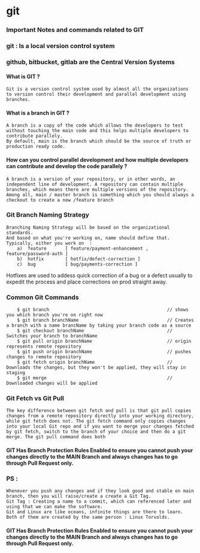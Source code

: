 # git

### Important Notes and commands related to GIT 


### git : Is a local version control system 
### github, bitbucket, gitlab are the Central Version Systems 

#### What is GIT ?

```
Git is a version control system used by almost all the organizations to version control their development and parallel development using branches.
```

#### What is a branch in GIT ?
```
A branch is a copy of the code which allows the developers to test without touching the main code and this helps multiple developers to contribute parallely.
By default, main is the branch which should be the source of truth or production ready code.
```

 #### How can you control parallel development and how multiple developers can contribute and develop the code parallely ?

 ```
 A branch is a version of your repository, or in other words, an independent line of development. A repository can contain multiple branches, which means there are multiple versions of the repository.
Among all, main / master branch is something which you should always a checkout to create a new /feature branch
```



### Git Branch Naming Strategy 

```
Branching Naming Strategy will be based on the organizational standards.  
And based on what you're working on, name should define that.
Typically, either you work on  :
    a)  feature       [ feature/payment-enhancement ,  feature/password-auth ]
    b)  hotfix        [ hotfix/defect-correction ]
    c)  bug           [ bug/payments-correction ]
```


Hotfixes are used to addess quick correction of a bug or a defect usually to expedit the process and place corrections on prod straight away.


### Common Git Commands

```
    $ git branch                                            // shows you which branch you're on right now 
    $ git branch branchName                                 // Creates a branch with a name brancName by taking your branch code as a source 
    $ git checkout branchName                               // Switches your branch to branchName 
    $ git pull origin branchName                            // origin represents remote repository
    $ git push origin branchName                            // pushes changes to remote repository
    $ git fetch origin branchName                           // Downloads the changes, but they won't be applied, they will stay in staging
    $ git merge                                             // Downloaded changes will be applied
```

### Git Fetch vs Git Pull 

```
The key difference between git fetch and pull is that git pull copies changes from a remote repository directly into your working directory, while git fetch does not. The git fetch command only copies changes into your local Git repo and if you want to merge your changes fetched by git fetch, switch to the branch of your choice and then do a git merge. The git pull command does both
```

#### GIT Has Branch Protection Rules Enabled to ensure you cannot push your changes directly to the MAIN Branch and always changes has to go through Pull Request only.


### PS :

```
Whenever you push any changes and if they look good and stable on main branch, then you will raise/create a create a Git Tag.
Git Tag : Creating a name to a commit, which can referenced later and using that we can make the software.
Git and Linux are like oceans, infinite things are there to learn. Both of them are created by the same person : Linux Torvolds.
```

#### GIT Has Branch Protection Rules Enabled to ensure you cannot push your changes directly to the MAIN Branch and always changes has to go through Pull Request only.